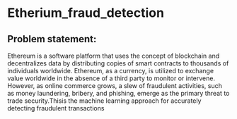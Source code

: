 # Etherium_fraud_detection
## Problem statement:
Ethereum is a software platform that uses the concept of blockchain and decentralizes data by distributing copies of smart contracts to thousands of individuals worldwide. Ethereum, as a currency, is utilized to exchange value worldwide in the absence of a third party to monitor or intervene. However, as online commerce grows, a slew of fraudulent activities, such as money laundering, bribery, and phishing, emerge as the primary threat to trade security.Thisis the machine learning approach for accurately detecting fraudulent transactions
